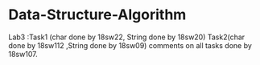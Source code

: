 # Data-Structure-Algorithm
Lab3 :Task1 (char done by 18sw22, String done by 18sw20) Task2(char done by 18sw112 ,String done by 18sw09)
      comments on all tasks done by 18sw107.
